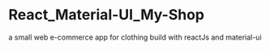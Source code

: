 # React_Material-UI_My-Shop
a small web e-commerce app for clothing build with reactJs and  material-ui 
